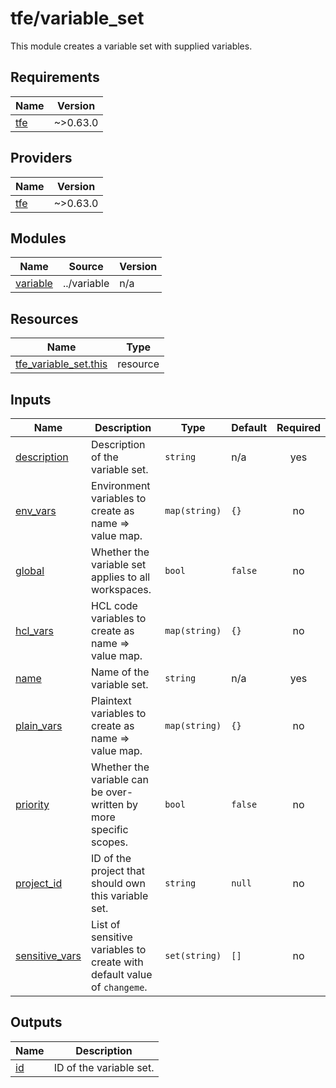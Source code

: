 # tfe/variable_set

This module creates a variable set with supplied variables.

<!-- BEGIN_TF_DOCS -->
## Requirements

| Name | Version |
|------|---------|
| <a name="requirement_tfe"></a> [tfe](#requirement\_tfe) | ~>0.63.0 |

## Providers

| Name | Version |
|------|---------|
| <a name="provider_tfe"></a> [tfe](#provider\_tfe) | ~>0.63.0 |

## Modules

| Name | Source | Version |
|------|--------|---------|
| <a name="module_variable"></a> [variable](#module\_variable) | ../variable | n/a |

## Resources

| Name | Type |
|------|------|
| [tfe_variable_set.this](https://registry.terraform.io/providers/hashicorp/tfe/latest/docs/resources/variable_set) | resource |

## Inputs

| Name | Description | Type | Default | Required |
|------|-------------|------|---------|:--------:|
| <a name="input_description"></a> [description](#input\_description) | Description of the variable set. | `string` | n/a | yes |
| <a name="input_env_vars"></a> [env\_vars](#input\_env\_vars) | Environment variables to create as name => value map. | `map(string)` | `{}` | no |
| <a name="input_global"></a> [global](#input\_global) | Whether the variable set applies to all workspaces. | `bool` | `false` | no |
| <a name="input_hcl_vars"></a> [hcl\_vars](#input\_hcl\_vars) | HCL code variables to create as name => value map. | `map(string)` | `{}` | no |
| <a name="input_name"></a> [name](#input\_name) | Name of the variable set. | `string` | n/a | yes |
| <a name="input_plain_vars"></a> [plain\_vars](#input\_plain\_vars) | Plaintext variables to create as name => value map. | `map(string)` | `{}` | no |
| <a name="input_priority"></a> [priority](#input\_priority) | Whether the variable can be over-written by more specific scopes. | `bool` | `false` | no |
| <a name="input_project_id"></a> [project\_id](#input\_project\_id) | ID of the project that should own this variable set. | `string` | `null` | no |
| <a name="input_sensitive_vars"></a> [sensitive\_vars](#input\_sensitive\_vars) | List of sensitive variables to create with default value of `changeme`. | `set(string)` | `[]` | no |

## Outputs

| Name | Description |
|------|-------------|
| <a name="output_id"></a> [id](#output\_id) | ID of the variable set. |
<!-- END_TF_DOCS -->
